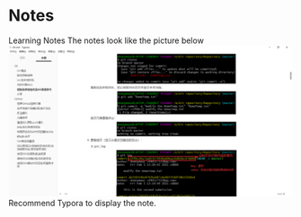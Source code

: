 # Notes
Learning Notes
The notes look like the picture below
![readme](https://github.com/GitHub-anonymousV/Notes/blob/master/images/readme.png)
Recommend Typora to display the note.
